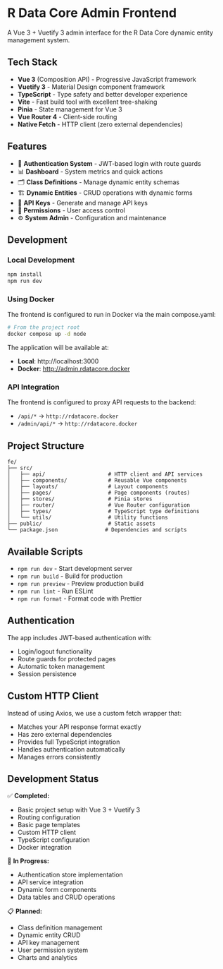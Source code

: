 # R Data Core Admin Frontend

A Vue 3 + Vuetify 3 admin interface for the R Data Core dynamic entity management system.

## Tech Stack

- **Vue 3** (Composition API) - Progressive JavaScript framework
- **Vuetify 3** - Material Design component framework  
- **TypeScript** - Type safety and better developer experience
- **Vite** - Fast build tool with excellent tree-shaking
- **Pinia** - State management for Vue 3
- **Vue Router 4** - Client-side routing
- **Native Fetch** - HTTP client (zero external dependencies)

## Features

- 🔐 **Authentication System** - JWT-based login with route guards
- 📊 **Dashboard** - System metrics and quick actions
- 🗂️ **Class Definitions** - Manage dynamic entity schemas
- 🏗️ **Dynamic Entities** - CRUD operations with dynamic forms
- 🔑 **API Keys** - Generate and manage API keys
- 👥 **Permissions** - User access control
- ⚙️ **System Admin** - Configuration and maintenance

## Development

### Local Development
```bash
npm install
npm run dev
```

### Using Docker
The frontend is configured to run in Docker via the main compose.yaml:

```bash
# From the project root
docker compose up -d node
```

The application will be available at:
- **Local**: http://localhost:3000
- **Docker**: http://admin.rdatacore.docker

### API Integration

The frontend is configured to proxy API requests to the backend:
- `/api/*` → `http://rdatacore.docker`
- `/admin/api/*` → `http://rdatacore.docker`

## Project Structure

```
fe/
├── src/
│   ├── api/                    # HTTP client and API services
│   ├── components/             # Reusable Vue components
│   ├── layouts/                # Layout components
│   ├── pages/                  # Page components (routes)
│   ├── stores/                 # Pinia stores
│   ├── router/                 # Vue Router configuration
│   ├── types/                  # TypeScript type definitions
│   └── utils/                  # Utility functions
├── public/                     # Static assets
└── package.json               # Dependencies and scripts
```

## Available Scripts

- `npm run dev` - Start development server
- `npm run build` - Build for production
- `npm run preview` - Preview production build
- `npm run lint` - Run ESLint
- `npm run format` - Format code with Prettier

## Authentication

The app includes JWT-based authentication with:
- Login/logout functionality
- Route guards for protected pages
- Automatic token management
- Session persistence

## Custom HTTP Client

Instead of using Axios, we use a custom fetch wrapper that:
- Matches your API response format exactly
- Has zero external dependencies
- Provides full TypeScript integration
- Handles authentication automatically
- Manages errors consistently

## Development Status

✅ **Completed:**
- Basic project setup with Vue 3 + Vuetify 3
- Routing configuration
- Basic page templates
- Custom HTTP client
- TypeScript configuration
- Docker integration

🚧 **In Progress:**
- Authentication store implementation
- API service integration
- Dynamic form components
- Data tables and CRUD operations

📋 **Planned:**
- Class definition management
- Dynamic entity CRUD
- API key management
- User permission system
- Charts and analytics 